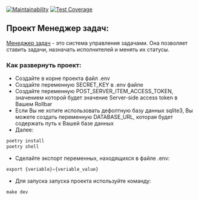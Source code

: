 [![Maintainability](https://api.codeclimate.com/v1/badges/aceb29e3373cdf276005/maintainability)](https://codeclimate.com/github/Rudich1988/python-project-52/maintainability)
[![Test Coverage](https://api.codeclimate.com/v1/badges/aceb29e3373cdf276005/test_coverage)](https://codeclimate.com/github/Rudich1988/python-project-52/test_coverage)


## Проект Менеджер задач:
[Менеджер задач](https://djangoapp-h53n.onrender.com) - это система управления задачами. Она позволяет ставить задачи, назначать исполнителей и менять их статусы.


### Как развернуть проект:
- Создайте в корне проекта файл .env
- Создайте переменную SECRET_KEY в .env файле
- Создайте переменную POST_SERVER_ITEM_ACCESS_TOKEN, значением которой будет значение Server-side access token в Вашем Rollbar
- Если Вы не хотите использовать дефолтную базу данных sqlite3, Вы можете создать переменную DATABASE_URL, которая будет содержать путь к Вашей базе данных
- Далее:

```python
poetry install
poetry shell
```

- Сделайте экспорт переменных, находящихся в файле .env:

```python
export {veriable}={veriable_value}
```

- Для запуска запуска проекта используйте команду:
```python
make dev
```